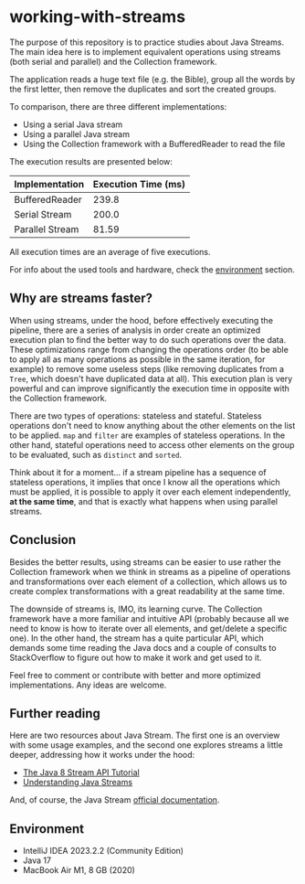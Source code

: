 # working-with-streams

The purpose of this repository is to practice studies about Java Streams. The main idea here is to implement equivalent operations using streams (both serial and parallel) and the Collection framework.

The application reads a huge text file (e.g. the Bible), group all the words by the first letter, then remove the duplicates and sort the created groups.

To comparison, there are three different implementations:

 - Using a serial Java stream
 - Using a parallel Java stream
 - Using the Collection framework with a BufferedReader to read the file

The execution results are presented below:

| Implementation  | Execution Time (ms) |
|-----------------|---------------------|
| BufferedReader  | 239.8               |
| Serial Stream   | 200.0               |
| Parallel Stream | 81.59               |

All execution times are an average of five executions.

For info about the used tools and hardware, check the [environment](#environment) section.

## Why are streams faster?

When using streams, under the hood, before effectively executing the pipeline, there are a series of analysis in order create an optimized execution plan to find the better way to do such operations over the data. These optimizations range from changing the operations order (to be able to apply all as many operations as possible in the same iteration, for example) to remove some useless steps (like removing duplicates from a `Tree`, which doesn't have duplicated data at all). This execution plan is very powerful and can improve significantly the execution time in opposite with the Collection framework.

There are two types of operations: stateless and stateful. Stateless operations don't need to know anything about the other elements on the list to be applied. `map` and `filter` are examples of stateless operations. In the other hand, stateful operations need to access other elements on the group to be evaluated, such as `distinct` and `sorted`.

Think about it for a moment... if a stream pipeline has a sequence of stateless operations, it implies that once I know all the operations which must be applied, it is possible to apply it over each element independently, **at the same time**, and that is exactly what happens when using parallel streams.

## Conclusion

Besides the better results, using streams can be easier to use rather the Collection framework when we think in streams as a pipeline of operations and transformations over each element of a collection, which allows us to create complex transformations with a great readability at the same time. 

The downside of streams is, IMO, its learning curve. The Collection framework have a more familiar and intuitive API (probably because all we need to know is how to iterate over all elements, and get/delete a specific one). In the other hand, the stream has a quite particular API, which demands some time reading the Java docs and a couple of consults to StackOverflow to figure out how to make it work and get used to it.

Feel free to comment or contribute with better and more optimized implementations. Any ideas are welcome.

## Further reading

Here are two resources about Java Stream. The first one is an overview with some usage examples, and the second one explores streams a little deeper, addressing how it works under the hood:

- [The Java 8 Stream API Tutorial](https://www.baeldung.com/java-8-streams)
- [Understanding Java Streams](https://theboreddev.com/understanding-java-streams/)

And, of course, the Java Stream [official documentation](https://docs.oracle.com/en/java/javase/17/docs/api/java.base/java/util/stream/Stream.html).

## Environment

- IntelliJ IDEA 2023.2.2 (Community Edition)
- Java 17
- MacBook Air M1, 8 GB (2020)  
